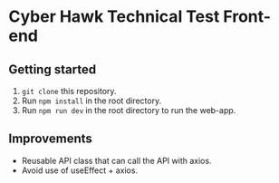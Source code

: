 # Cyber Hawk Technical Test Front-end

## Getting started

1. `git clone` this repository.
2. Run `npm install` in the root directory.
3. Run `npm run dev` in the root directory to run the web-app.

## Improvements

- Reusable API class that can call the API with axios.
- Avoid use of useEffect + axios.
